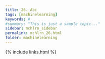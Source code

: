 ```yaml
---
title: 26. Abc
tags: [machinelearning]
keywords: #
#summary: "This is just a sample topic..."
sidebar: mchlrn_sidebar
permalink: mchlrn_26.html
folder: machinelearning
---
```


{% include links.html %}